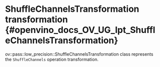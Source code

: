 # ShuffleChannelsTransformation transformation {#openvino_docs_OV_UG_lpt_ShuffleChannelsTransformation}

ov::pass::low_precision::ShuffleChannelsTransformation class represents the `ShuffleChannels` operation transformation.
